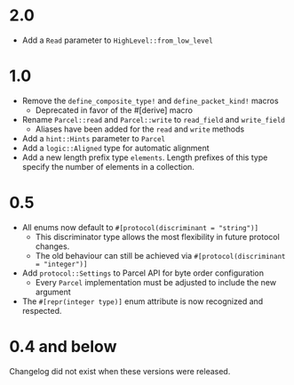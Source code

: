 # 2.0

  * Add a `Read` parameter to `HighLevel::from_low_level`

# 1.0

  * Remove the `define_composite_type!` and `define_packet_kind!` macros
    * Deprecated in favor of the #[derive] macro
  * Rename `Parcel::read` and `Parcel::write` to `read_field` and `write_field`
    * Aliases have been added for the `read` and `write` methods
  * Add a `hint::Hints` parameter to `Parcel`
  * Add a `logic::Aligned` type for automatic alignment
  * Add a new length prefix type `elements`. Length prefixes of this
    type specify the number of elements in a collection.


# 0.5

  * All enums now default to `#[protocol(discriminant = "string")]`
      * This discriminator type allows the most flexibility in future protocol changes.
      * The old behaviour can still be achieved via `#[protocol(discriminant = "integer")]`
  * Add `protocol::Settings` to Parcel API for byte order configuration
      * Every `Parcel` implementation must be adjusted to include the new argument
  * The `#[repr(integer type)]` enum attribute is now recognized and respected.

# 0.4 and below

Changelog did not exist when these versions were released.
